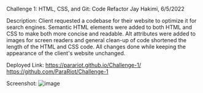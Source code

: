 Challenge 1: HTML, CSS, and Git: Code Refactor
Jay Hakimi, 6/5/2022

Description:
Client requested a codebase for their website to optimize it for search engines. Semantic HTML elements were added to both HTML and CSS
to make both more concise and readable. Alt attributes were added to images for screen readers and general clean-up of code shortened
the length of the HTML and CSS code. All changes done while keeping the appearance of the client's website unchanged.

Deployed Link:
https://parariot.github.io/Challenge-1/
https://github.com/ParaRiot/Challenge-1

Screenshot:
![image](https://user-images.githubusercontent.com/103959907/172059352-0e67fe52-32be-406d-bfe1-f50f04f3f2f9.png)
